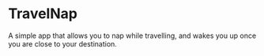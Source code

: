 TravelNap
========================

A simple app that allows you to nap while travelling, and wakes you up once you are close to your destination.
